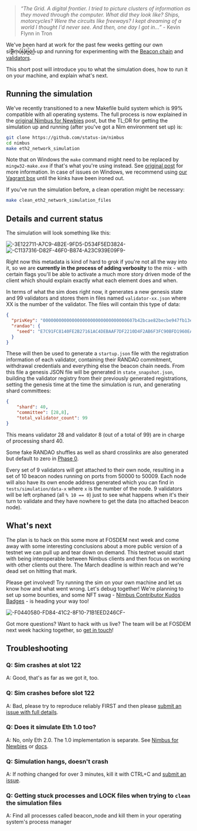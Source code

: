 > *“The Grid. A digital frontier. I tried to picture clusters of information as they moved through the computer. What did they look like? Ships, motorcycles? Were the circuits like freeways? I kept dreaming of a world I thought I'd never see. And then, one day I got in...”* - Kevin Flynn in Tron

We've been hard at work for the past few weeks getting our own sis̶̯͋i̷͔͌ṁ̴͉ǘ̵̹l̴̮̈́å̷̡ẗ̶ͅi̷͖̚ȯ̷͜n̴͕͒ up and running for experimenting with the [Beacon chain](https://our.status.im/two-point-oh-the-beacon-chain/) and [validators](https://our.status.im/two-point-oh-explaining-validators/).

This short post will introduce you to what the simulation does, how to run it on your machine, and explain what's next.

## Running the simulation

We've recently transitioned to a new Makefile build system which is 99% compatible with all operating systems. The full process is now explained in the [original Nimbus for Newbies](https://our.status.im/nimbus-for-newbies/) post, but the TL;DR for getting the simulation up and running (after you've got a Nim environment set up) is:

```bash
git clone https://github.com/status-im/nimbus
cd nimbus
make eth2_network_simulation
```

Note that on Windows the `make` command might need to be replaced by `mingw32-make.exe` if that's what you're using instead. See [original post](https://our.status.im/nimbus-for-newbies/) for more information. In case of issues on Windows, we recommend using [our Vagrant box](https://our.status.im/setting-up-a-local-vagrant-environment-for-nim-development/) until the kinks have been ironed out.

If you've run the simulation before, a clean operation might be necessary:

```bash
make clean_eth2_network_simulation_files
```

## Details and current status

The simulation will look something like this:

![-3E122711-A7C9-4B2E-9FD5-D534F5ED3824-](https://our.status.im/content/images/2019/01/-3E122711-A7C9-4B2E-9FD5-D534F5ED3824-.png)
![-C1137316-D82F-46F0-B874-A23C939E09F9-](https://our.status.im/content/images/2019/01/-C1137316-D82F-46F0-B874-A23C939E09F9-.png)

Right now this metadata is kind of hard to grok if you're not all the way into it, so we are **currently in the process of adding verbosity** to the mix - with certain flags you'll be able to activate a much more story driven mode of the client which should explain exactly what each element does and when.

In terms of what the sim does right now, it generates a new genesis state and 99 validators and stores them in files named `validator-xx.json` where XX is the number of the validator. The files will contain this type of data:

```json
{
  "privKey": "00000000000000000000000000000000607b42bcae82becbe947fb13e18522b3f9bf50efab3209fa9b7a95b869906872",
  "randao": {
    "seed": "E7C91FC8140FE2B27161AC4DEBAAF7DF2210D4F2AB6F3FC90BFD1960EABC1B73"
  }
}
```

These will then be used to generate a `startup.json` file with the registration information of each validator, containing their RANDAO commitment, withdrawal credentials and everything else the beacon chain needs. From this file a genesis JSON file will be generated in `state_snapshot.json`, building the validator registry from their previously generated registrations, setting the genesis time at the time the simulation is run, and generating shard committees:

```json
{
    "shard": 40,
    "committee": [28,8],
    "total_validator_count": 99
}
```

This means validator 28 and validator 8 (out of a total of 99) are in charge of processing shard 40.

Some fake RANDAO shuffles as well as shard crosslinks are also generated but default to zero in [Phase 0](https://our.status.im/two-point-oh-explaining-validators/).

Every set of 9 validators will get attached to their own node, resulting in a set of 10 beacon nodes running on ports from 50000 to 50009. Each node will also have its own enode address generated which you can find in `tests/simulation/data-x` where `x` is the number of the node. 9 validators will be left orphaned (all `% 10 == 0`) just to see what happens when it's their turn to validate and they have nowhere to get the data (no attached beacon node).

## What's next

The plan is to hack on this some more at FOSDEM next week and come away with some interesting conclusions about a more public version of a testnet we can pull up and tear down on demand. This testnet would start with being interoperable between Nimbus clients and then focus on working with other clients out there. The March deadline is within reach and we're dead set on hitting that mark.

Please get involved! Try running the sim on your own machine and let us know how and what went wrong. Let's debug together! We're planning to set up some bounties, and some NFT swag - [Nimbus Contributor Kudos Badges](https://gitcoin.co/kudos/1151/nimbus_contributor) - is heading your way too!

![-F0440580-FD84-41C2-8F10-71B1EED246CF-](https://our.status.im/content/images/2019/01/-F0440580-FD84-41C2-8F10-71B1EED246CF-.png)

Got more questions? Want to hack with us live? The team will be at FOSDEM next week hacking together, so [get in touch](https://gitter.im/status-im/nimbus)!

## Troubleshooting

### Q: Sim crashes at slot 122

A: Good, that's as far as we got it, too.

### Q: Sim crashes before slot 122

A: Bad, please try to reproduce reliably FIRST and then please [submit an issue with full details](https://github.com/status-im/nimbus/issues).

### Q: Does it simulate Eth 1.0 too?

A: No, only Eth 2.0. The 1.0 implementation is separate. See [Nimbus for Newbies](https://our.status.im/nimbus-for-newbies) or [docs](https://nimbus.status.im/docs).

### Q: Simulation hangs, doesn't crash

A: If nothing changed for over 3 minutes, kill it with CTRL+C and [submit an issue](https://github.com/status-im/nimbus/issues).

### Q: Getting stuck processes and LOCK files when trying to `clean` the simulation files

A: Find all processes called beacon_node and kill them in your operating system's process manager